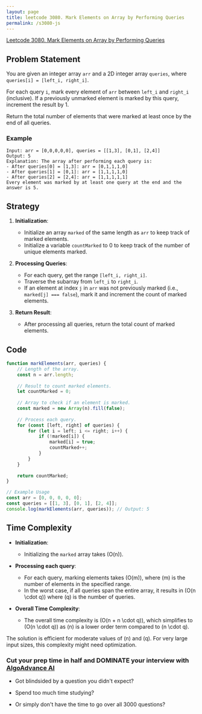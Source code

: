 ```yaml
---
layout: page
title: leetcode 3080. Mark Elements on Array by Performing Queries
permalink: /s3080-js
---
```

[Leetcode 3080. Mark Elements on Array by Performing Queries](https://algoadvance.github.io/algoadvance/l3080)
## Problem Statement

You are given an integer array `arr` and a 2D integer array `queries`, where `queries[i] = [left_i, right_i]`.

For each query `i`, mark every element of `arr` between `left_i` and `right_i` (inclusive). If a previously unmarked element is marked by this query, increment the result by 1.

Return the total number of elements that were marked at least once by the end of all queries.

### Example
```plaintext
Input: arr = [0,0,0,0,0], queries = [[1,3], [0,1], [2,4]]
Output: 5
Explanation: The array after performing each query is:
- After queries[0] = [1,3]: arr = [0,1,1,1,0]
- After queries[1] = [0,1]: arr = [1,1,1,1,0]
- After queries[2] = [2,4]: arr = [1,1,1,1,1]
Every element was marked by at least one query at the end and the answer is 5.
```

## Strategy

1. **Initialization**:
   - Initialize an array `marked` of the same length as `arr` to keep track of marked elements.
   - Initialize a variable `countMarked` to 0 to keep track of the number of unique elements marked.

2. **Processing Queries**:
   - For each query, get the range `[left_i, right_i]`.
   - Traverse the subarray from `left_i` to `right_i`.
   - If an element at index `j` in `arr` was not previously marked (i.e., `marked[j] === false`), mark it and increment the count of marked elements.

3. **Return Result**:
   - After processing all queries, return the total count of marked elements.

## Code

```javascript
function markElements(arr, queries) {
    // Length of the array.
    const n = arr.length;
    
    // Result to count marked elements.
    let countMarked = 0;
    
    // Array to check if an element is marked.
    const marked = new Array(n).fill(false);
    
    // Process each query.
    for (const [left, right] of queries) {
        for (let i = left; i <= right; i++) {
            if (!marked[i]) {
                marked[i] = true;
                countMarked++;
            }
        }
    }
    
    return countMarked;
}

// Example Usage
const arr = [0, 0, 0, 0, 0];
const queries = [[1, 3], [0, 1], [2, 4]];
console.log(markElements(arr, queries)); // Output: 5
```

## Time Complexity

- **Initialization**:
  - Initializing the `marked` array takes \(O(n)\).

- **Processing each query**:
  - For each query, marking elements takes \(O(m)\), where \(m\) is the number of elements in the specified range.
  - In the worst case, if all queries span the entire array, it results in \(O(n \cdot q)\) where \(q\) is the number of queries.

- **Overall Time Complexity**:
  - The overall time complexity is \(O(n + n \cdot q)\), which simplifies to \(O(n \cdot q)\) as \(n\) is a lower order term compared to \(n \cdot q\).

The solution is efficient for moderate values of \(n\) and \(q\). For very large input sizes, this complexity might need optimization.


### Cut your prep time in half and DOMINATE your interview with [AlgoAdvance AI](https://algoAdvance.com)

- Got blindsided by a question you didn't expect?

- Spend too much time studying?

- Or simply don't have the time to go over all 3000 questions?

